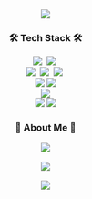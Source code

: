 <div align="center">
  <img src="https://capsule-render.vercel.app/api?type=waving&color=gradient&customColorList=0,2,2,5,30&height=200&section=header&text=Welcome%20to%20Ajin's%20Github%20🐼&fontSize=25&fontAlign=70">
  <h3>🛠️ Tech Stack 🛠️</h3>
  <img src="https://img.shields.io/badge/c++-00599C?style=for-the-badge&logo=c%2B%2B&logoColor=white">&nbsp
  <img src="https://img.shields.io/badge/javascript-F7DF1E.svg?style=for-the-badge&logo=javascript&logoColor=20232a" />&nbsp
  <br/>
  <img src="https://img.shields.io/badge/react-20232a.svg?style=for-the-badge&logo=react&logoColor=61DAFB" />&nbsp
  <img src="https://img.shields.io/badge/vue.js-4FC08D?style=for-the-badge&logo=vue.js&logoColor=white">&nbsp
  <img src="https://img.shields.io/badge/react native-61DAFB?style=for-the-badge&logo=react&logoColor=black">&nbsp
  <br/>
  <img src="https://img.shields.io/badge/express-000000?style=for-the-badge&logo=express&logoColor=white">
  <img src="https://img.shields.io/badge/mongoDB-47A248?style=for-the-badge&logo=MongoDB&logoColor=white">
  <br/>
  <img src="https://img.shields.io/badge/webrtc-333333?style=for-the-badge&logo=webrtc&logoColor=white">
  <br/>
  <img src="https://img.shields.io/badge/styled components-DB7093?style=for-the-badge&logo=styled-components&logoColor=white"/>
  <img src="https://img.shields.io/badge/tailwindcss-06B6D4?style=for-the-badge&logo=tailwindcss&logoColor=white"/>
  <br/>
  <h3>🐼 About Me 🐼</h3>
<a href="https://developer-dalsu.tistory.com/"><img src="https://img.shields.io/badge/dalsu0222-000000?style=flat-square&logo=tistory&logoColor=white"/></a>
<br>
  <br>
  <a href="https://solved.ac/candysaj/"><img src="http://mazassumnida.wtf/api/v2/generate_badge?boj=candysaj"></a>
  <br>
  <br>
  <img src="https://github-readme-stats.vercel.app/api?username=dalsu0222&show_icons=true&theme=cobalt"></img>
  <br>
</div>

